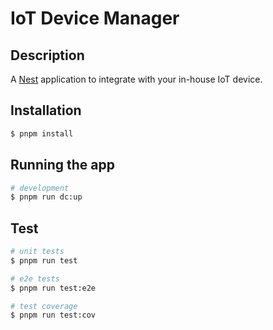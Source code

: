 # IoT Device Manager

## Description

A [Nest](https://github.com/nestjs/nest) application to integrate with your in-house IoT device.

## Installation

```bash
$ pnpm install
```

## Running the app

```bash
# development
$ pnpm run dc:up

```

## Test

```bash
# unit tests
$ pnpm run test

# e2e tests
$ pnpm run test:e2e

# test coverage
$ pnpm run test:cov
```
